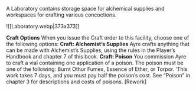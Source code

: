 A Laboratory contains storage space for alchemical supplies and workspaces for crafting various concoctions.

![[Laboratory.webp|373x373]]

**Craft Options** When you issue the Craft order to this facility, choose one of the following options:
**Craft: Alchemist’s Supplies** Ayre crafts anything that can be made with Alchemist’s Supplies, using the rules in the Player’s Handbook and chapter 7 of this book.
**Craft: Poison** You commission Ayre to craft a vial containing one application of a poison. The poison must be one of the following: Burnt Othur Fumes, Essence of Ether, or Torpor. ‘This work takes 7 days, and you must pay half the poison’s cost. See “Poison” in chapter 3 for descriptions and costs of poisons. [Rework]

